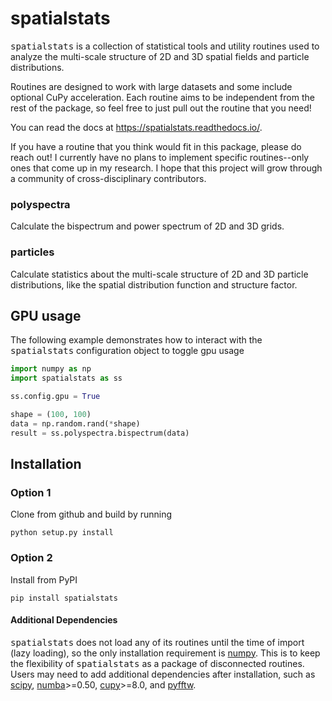 # spatialstats #
<tt>spatialstats</tt> is a collection of statistical tools and utility routines used to analyze the multi-scale structure of 2D and 3D spatial fields and particle distributions.

Routines are designed to work with large datasets and some include optional CuPy acceleration. Each routine aims to be independent from the rest of the package, so feel free to just pull out the routine that you need!

You can read the docs at https://spatialstats.readthedocs.io/.

If you have a routine that you think would fit in this package, please do reach out! I currently have no plans to implement specific routines--only ones that come up in my research. I hope that this project will grow through a community of cross-disciplinary contributors.

### polyspectra ###
Calculate the bispectrum and power spectrum of 2D and 3D grids.

### particles ###
Calculate statistics about the multi-scale structure of 2D and 3D particle distributions, like the spatial distribution function and structure factor.

## GPU usage ##

The following example demonstrates how to interact with the <tt>spatialstats</tt> configuration object to toggle gpu usage

```python
import numpy as np
import spatialstats as ss

ss.config.gpu = True

shape = (100, 100)
data = np.random.rand(*shape)
result = ss.polyspectra.bispectrum(data)
```

## Installation ##

### Option 1 ###

Clone from github and build by running

```shell
python setup.py install
```

### Option 2 ###

Install from PyPI

```shell
pip install spatialstats
```

#### Additional Dependencies ####

<tt>spatialstats</tt> does not load any of its routines until the time of import (lazy loading), so the only installation requirement is [numpy](https://github.com/numpy/numpy). This is to keep the flexibility of <tt>spatialstats</tt> as a package of disconnected routines. Users may need to add additional dependencies after installation, such as [scipy](https://github.com/scipy/scipy), [numba](https://github.com/numba/numba)>=0.50, [cupy](https://github.com/cupy/cupy)>=8.0, and [pyfftw](https://github.com/pyFFTW/pyFFTW).
